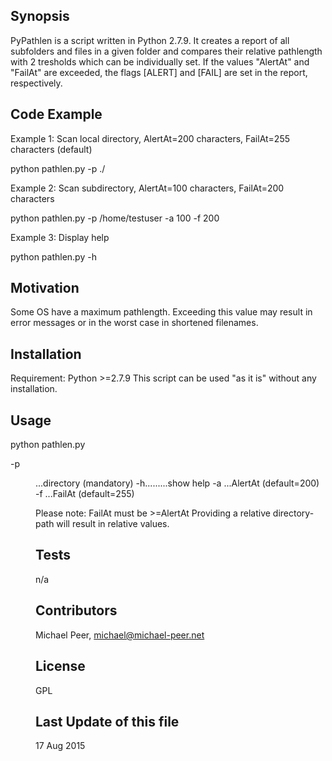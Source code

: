 ## Synopsis

PyPathlen is a script written in Python 2.7.9. It creates a report of all subfolders and files in a given folder
and compares their relative pathlength with 2 tresholds which can be individually set. If the values "AlertAt" and "FailAt"
are exceeded, the flags [ALERT] and [FAIL] are set in the report, respectively.

## Code Example

Example 1: Scan local directory, AlertAt=200 characters, FailAt=255 characters (default)

python pathlen.py -p ./

Example 2: Scan subdirectory, AlertAt=100 characters, FailAt=200 characters

python pathlen.py -p /home/testuser -a 100 -f 200

Example 3: Display help

python pathlen.py -h

## Motivation

Some OS have a maximum pathlength. Exceeding this value may result in error messages or in the worst case 
in shortened filenames.


## Installation

Requirement: Python >=2.7.9
This script can be used "as it is" without any installation.

## Usage

python pathlen.py 

-p <dir>...directory (mandatory)
-h.........show help
-a <val>...AlertAt (default=200)
-f <val>...FailAt  (default=255)

Please note:
FailAt must be >=AlertAt
Providing a relative directory-path will result in relative values.

## Tests

n/a

## Contributors

Michael Peer, michael@michael-peer.net

## License

GPL

## Last Update of this file

17 Aug 2015

